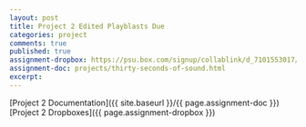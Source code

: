 ```yaml
---
layout: post
title: Project 2 Edited Playblasts Due
categories: project
comments: true
published: true
assignment-dropbox: https://psu.box.com/signup/collablink/d_7101553017/386ea38d09c2b
assignment-doc: projects/thirty-seconds-of-sound.html
excerpt:
---
```


[Project 2 Documentation]({{ site.baseurl }}/{{ page.assignment-doc }})  
[Project 2 Dropboxes]({{ page.assignment-dropbox }})